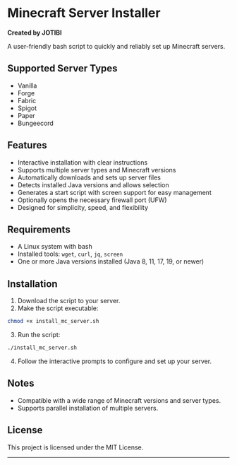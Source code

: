 # Minecraft Server Installer

**Created by JOTIBI**

A user-friendly bash script to quickly and reliably set up Minecraft servers.

## Supported Server Types
- Vanilla
- Forge
- Fabric
- Spigot
- Paper
- Bungeecord

## Features
- Interactive installation with clear instructions
- Supports multiple server types and Minecraft versions
- Automatically downloads and sets up server files
- Detects installed Java versions and allows selection
- Generates a start script with screen support for easy management
- Optionally opens the necessary firewall port (UFW)
- Designed for simplicity, speed, and flexibility

## Requirements
- A Linux system with bash
- Installed tools: `wget`, `curl`, `jq`, `screen`
- One or more Java versions installed (Java 8, 11, 17, 19, or newer)

## Installation
1. Download the script to your server.
2. Make the script executable:
```bash
chmod +x install_mc_server.sh
```
3. Run the script:
```bash
./install_mc_server.sh
```
4. Follow the interactive prompts to configure and set up your server.

## Notes
- Compatible with a wide range of Minecraft versions and server types.
- Supports parallel installation of multiple servers.

## License
This project is licensed under the MIT License.

---

